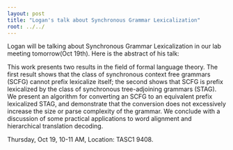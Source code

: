 ```yaml
---
layout: post
title: "Logan's talk about Synchronous Grammar Lexicalization"
root: ../../
---
```


Logan will be talking about Synchronous Grammar Lexicalization in our lab meeting tomorrow(Oct 19th). Here is the abstract of his talk:

This work presents two results in the field of formal language theory. The first result shows that the class of synchronous context free grammars (SCFG) cannot prefix lexicalize itself; the second shows that SCFG is prefix lexicalized by the class of synchronous tree-adjoining grammars (STAG). We present an algorithm for converting an SCFG to an equivalent prefix lexicalized STAG, and demonstrate that the conversion does not excessively increase the size or parse complexity of the grammar. We conclude with a discussion of some practical applications to word alignment and hierarchical translation decoding.

Thursday, Oct 19, 10-11 AM, Location: TASC1 9408.
